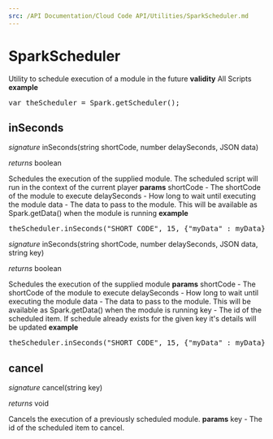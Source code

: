 ```yaml
---
src: /API Documentation/Cloud Code API/Utilities/SparkScheduler.md
---
```


# SparkScheduler

Utility to schedule execution of a module in the future
<b>validity</b> All Scripts
<b>example</b>
<pre rel="highlighter" code-brush="js" contenteditable="false">var theScheduler = Spark.getScheduler();</pre>


## inSeconds

_signature_ inSeconds(string shortCode, number delaySeconds, JSON data)</p>
_returns_ boolean</p>

Schedules the execution of the supplied module. The scheduled script will run in the context of the current player
<b>params</b>
shortCode - The shortCode of the module to execute
delaySeconds - How long to wait until executing the module
data - The data to pass to the module. This will be available as Spark.getData() when the module is running
<b>example</b>
<pre rel="highlighter" code-brush="js" contenteditable="false">theScheduler.inSeconds("SHORT_CODE", 15, {"myData" : myData});</pre>

_signature_ inSeconds(string shortCode, number delaySeconds, JSON data, string key)</p>
_returns_ boolean</p>

Schedules the execution of the supplied module
<b>params</b>
shortCode - The shortCode of the module to execute
delaySeconds - How long to wait until executing the module
data - The data to pass to the module. This will be available as Spark.getData() when the module is running
key - The id of the scheduled item. If schedule already exists for the given key it's details will be updated
<b>example</b>
<pre rel="highlighter" code-brush="js" contenteditable="false">theScheduler.inSeconds("SHORT_CODE", 15, {"myData" : myData}, "logTimeout-" + Spark.getPlayer().getPlayerId());</pre>

## cancel

_signature_ cancel(string key)</p>
_returns_ void</p>

Cancels the execution of a previously scheduled module.
<b>params</b>
key - The id of the scheduled item to cancel.
